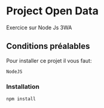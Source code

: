 # Project Open Data

Exercice sur Node Js 3WA

## Conditions préalables

Pour installer ce projet il vous faut:

```
NodeJS
```

### Installation

```
npm install
```